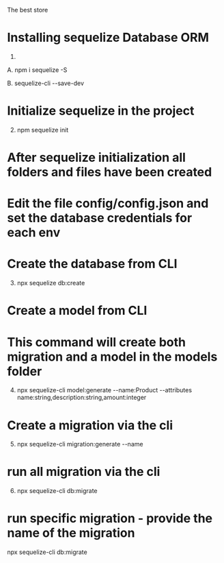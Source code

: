 The best store


# Installing sequelize Database ORM

1.  
  A. npm i sequelize -S

  B. sequelize-cli --save-dev


# Initialize sequelize in the project

2. npm sequelize init

# After sequelize initialization all folders and files have been created
# Edit the file config/config.json and set the database credentials for each env

# Create the database from CLI

3. npx sequelize db:create

# Create a model from CLI
# This command will create both migration and a model in the models folder


4. npx sequelize-cli model:generate --name:Product --attributes name:string,description:string,amount:integer


# Create a migration via the cli

5. npx sequelize-cli migration:generate --name <migration-name>


# run all migration via the cli

6. npx sequelize-cli db:migrate


# run specific migration - provide the name of the migration

npx sequelize-cli db:migrate <migration-name>
